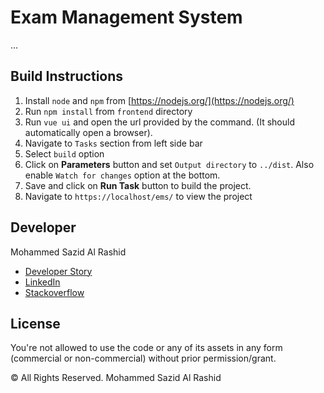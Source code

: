 # Exam Management System

...

## Build Instructions

1. Install `node` and `npm` from [https://nodejs.org/](https://nodejs.org/)
2. Run `npm install` from `frontend` directory
3. Run `vue ui` and open the url provided by the command. (It
    should automatically open a browser).
4. Navigate to `Tasks` section from left side bar
5. Select `build` option
6. Click on **Parameters** button and set `Output directory` to `../dist`.
    Also enable `Watch for changes` option at the bottom.
7. Save and click on **Run Task** button to build the project.
8. Navigate to `https://localhost/ems/` to view the project

## Developer

Mohammed Sazid Al Rashid

* [Developer Story](https://stackoverflow.com/story/sazid4199)
* [LinkedIn](https://linkedin.com/in/sazidz)
* [Stackoverflow](https://stackoverflow.com/users/1941132/sazid)

## License

You're not allowed to use the code or any of its assets in any form
(commercial or non-commercial) without prior permission/grant.

&copy; All Rights Reserved. Mohammed Sazid Al Rashid
